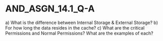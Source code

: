 # AND_ASGN_14.1_Q-A

a) What is the difference between Internal Storage & External Storage?
b) For how long the data resides in the cache?
c) What are the critical Permissions and Normal Permissions? What are the examples of each?
